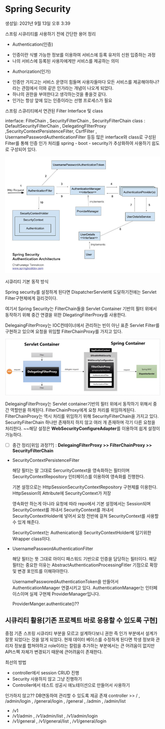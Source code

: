 # Spring Security

생성일: 2021년 9월 13일 오후 3:39

스프링 시큐리티를 사용하기 전에 간단한 용어 정리
* Authentication(인증)
- 인증이란 식별 가능한 정보를 이용하여 서비스에 등록 유저의 신원 입증하는 과정
- 나의 서비스에 등록된 사용자에게만 서비스를 제공하는 의미
* Authorization(인가)
- 인증만 가지고는 서비스 운영이 힘들며 사용자들마다 모든 서비스를 제공해야하나? 라는 관점에서 이와 같은 인가라는 개념이 나오게 되었다.
- 하나의 권한을 부여한다고 생각하는것을 좋을것 같다.
- 인가는 항상 앞에 있는 인증이라는 선행 프로세스가 필요

스프링 스큐리티에서 연관된 Filter Interface 및 class

interface: FilteChain , SecurityFilterChain , SecurityFilterChain
class : DefaultSecurityFilterChain , DelegatingFIlterProxy ,SecurityContextPersistenceFilter, CsrfFilter  , UsernamePasswordAuthenticationFilter 등등
많은 interface와 class로 구성된 Filter를 통해 인증 인가 처리를 spring - boot - security가 추상화하여 사용하기 쉽도로 구성되어 있다.

![Untitled](Spring%20Security%20d439060663c246f3af05c32c450d8f07/Untitled.png)

시큐리티 기본 동작 방식

Spring security를 설정하게 된다면 DispatcherServlet에 도달하기전에는 Servlet Filter구현체에게 걸리것이다.

여기서 Spring Security는 FilterChain들을 Servlet Container 기반의 필터 위에서 동작하기 위해 중간 연결을 위한 DlegatingFilterProxy를 사용한다.

DelegaingFilterProxy는 IOC컨테이너에서 관리하는 빈이 아닌 표준 Servlet Filter를 구현하고 있으며 요청을 위임할 FilterChainProxy를 가지고 있다.

![Untitled](Spring%20Security%20d439060663c246f3af05c32c450d8f07/Untitled%201.png)

DelegaingFilterProxy는 Servlet container기반의 필터 위에서 동작하기 위해서 중간 역할만을 하게된다.
FilterChainProxy에게 요청 처리를 위임하게된다.
FilterChainProxy는 역시 처리를 위임하기 위해 SecurityFilterChain을 가지고 있다.
SecurityFilterChain 하나만 존재하지 하지 않고 여러 개 존재하며 각기 다른 요청을 처리한다. 
~~해당 설정은 **WebSecurityConfigureAdapter**를 이용하여 쉽게 설정이 가능하다.

- [ ]  중간 정리[위임 과정??]  : **DelegaingFilterProxy >> FilterChainProxy >> SecurityFilterChain**
- SecurityContextPersistenceFilter

    해당 필터는 말 그대로 SercurityContext을 영속화하는 필터이며 SecurityContextRepository 인터페이스를 이용하여 영속화를 진행한다.

    기본 설정으로는 HttpSessionSecurityContextRepository 구현체를 이용한다.
    HttpSession의 Attribute에 SecurityContext가 저장

    영속화만 하는게 아니라 요청에 따라 repo에서 기본 설정에서는 Session되며 SecurityContext를 꺼내서 SecurityContext를 꺼내서 SecurityContextHolder에 넣어서 요청 전반에 걸쳐 SecurityContext를 사용할 수 있게 해준다.

    SecurityContext는 Authenication을 SecurityContextHolder에 담기위한 Wrapper class이다.

- UsernamePasswordAuthenticationFilter

    해당 필터는 뜻 그대로 아이디 패스워드 기반으로 인증을 담당하는 필터이다.
    해당 필터는 중요한 이유는 AbstractAuthenticationProcessingFitler 기점으로 확장 및 변경 포인트를 이해햐야한다.

    UsernamePassworedAuthenticationToken을 만들어서 AuthenticationManager 연결시키고 있다.
    AuthenticationManager는 인터페이스이며 실제 구현체 ProviderManager입니다.

    ProviderManger.authenticate()??

## 시큐리티 활용[기존 프로젝트 바로 응용할 수 있도록 구현]

중점 기존 스프링 시큐리티 부분을 모르고 설계하다보니 권한 즉 인가 부분에서 설계가 잘못 되었다는 것을 알게 되었다.
현재 데이터 베이스를 수정하게 된다면 학생 정보와 관리자 정보를 합쳐야하고 role이라는 칼럼을 추가하는 부분에서는 큰 어려움이 없지만 API스펙 자체가 변경되기 때문에 큰어려움이 존재한다.

최선의 방법
* controller에서 session CRUD 진행
* Security 사용하지 않고 그냥 진행하기
* Controller에서 테스트 성공시 애노테이션으로 만들어서 사용하기

인가하지 않고?? DB연동하여 관리할 수 있도록 제공
존재 controller >>  / , /admin/login , /general/login , /general , /admin , /admin/list
* /v1
* /v1/admin , /v1/admin/list , /v1/admin/login
* /v1/general , /v1/general/list , /v1/general/login